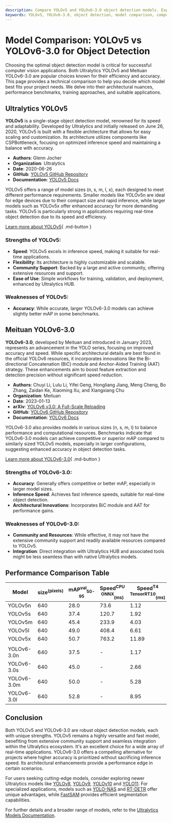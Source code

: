 ```yaml
---
description: Compare YOLOv5 and YOLOv6-3.0 object detection models. Explore their architecture, performance, and applications to choose the best fit for your needs.
keywords: YOLOv5, YOLOv6-3.0, object detection, model comparison, computer vision, Ultralytics, Meituan, YOLO series, performance benchmarks, real-time detection
---
```


# Model Comparison: YOLOv5 vs YOLOv6-3.0 for Object Detection

Choosing the optimal object detection model is critical for successful computer vision applications. Both Ultralytics YOLOv5 and Meituan YOLOv6-3.0 are popular choices known for their efficiency and accuracy. This page provides a technical comparison to help you decide which model best fits your project needs. We delve into their architectural nuances, performance benchmarks, training approaches, and suitable applications.

<script async src="https://cdn.jsdelivr.net/npm/chart.js@3.9.1/dist/chart.min.js"></script>
<script defer src="../../javascript/benchmark.js"></script>

<canvas id="modelComparisonChart" width="1024" height="400" active-models='["YOLOv5", "YOLOv6-3.0"]'></canvas>

## Ultralytics YOLOv5

**YOLOv5** is a single-stage object detection model, renowned for its speed and adaptability. Developed by Ultralytics and initially released on June 26, 2020, YOLOv5 is built with a flexible architecture that allows for easy scaling and customization. Its architecture utilizes components like CSPBottleneck, focusing on optimized inference speed and maintaining a balance with accuracy.

- **Authors**: Glenn Jocher
- **Organization**: Ultralytics
- **Date**: 2020-06-26
- **GitHub**: [YOLOv5 GitHub Repository](https://github.com/ultralytics/yolov5)
- **Documentation**: [YOLOv5 Docs](https://docs.ultralytics.com/models/yolov5/)

YOLOv5 offers a range of model sizes (n, s, m, l, x), each designed to meet different performance requirements. Smaller models like YOLOv5n are ideal for edge devices due to their compact size and rapid inference, while larger models such as YOLOv5x offer enhanced accuracy for more demanding tasks. YOLOv5 is particularly strong in applications requiring real-time object detection due to its speed and efficiency.

[Learn more about YOLOv5](https://docs.ultralytics.com/models/yolov5/){ .md-button }

### Strengths of YOLOv5:

- **Speed**: YOLOv5 excels in inference speed, making it suitable for real-time applications.
- **Flexibility**: Its architecture is highly customizable and scalable.
- **Community Support**: Backed by a large and active community, offering extensive resources and support.
- **Ease of Use**: Simple workflows for training, validation, and deployment, enhanced by Ultralytics HUB.

### Weaknesses of YOLOv5:

- **Accuracy**: While accurate, larger YOLOv6-3.0 models can achieve slightly better mAP in some benchmarks.

## Meituan YOLOv6-3.0

**YOLOv6-3.0**, developed by Meituan and introduced in January 2023, represents an advancement in the YOLO series, focusing on improved accuracy and speed. While specific architectural details are best found in the official YOLOv6 resources, it incorporates innovations like the Bi-directional Concatenation (BiC) module and Anchor-Aided Training (AAT) strategy. These enhancements aim to boost feature extraction and detection precision without significant speed reduction.

- **Authors**: Chuyi Li, Lulu Li, Yifei Geng, Hongliang Jiang, Meng Cheng, Bo Zhang, Zaidan Ke, Xiaoming Xu, and Xiangxiang Chu
- **Organization**: Meituan
- **Date**: 2023-01-13
- **arXiv**: [YOLOv6 v3.0: A Full-Scale Reloading](https://arxiv.org/abs/2301.05586)
- **GitHub**: [YOLOv6 GitHub Repository](https://github.com/meituan/YOLOv6)
- **Documentation**: [YOLOv6 Docs](https://docs.ultralytics.com/models/yolov6/)

YOLOv6-3.0 also provides models in various sizes (n, s, m, l) to balance performance and computational resources. Benchmarks indicate that YOLOv6-3.0 models can achieve competitive or superior mAP compared to similarly sized YOLOv5 models, especially in larger configurations, suggesting enhanced accuracy in object detection tasks.

[Learn more about YOLOv6-3.0](https://docs.ultralytics.com/models/yolov6/){ .md-button }

### Strengths of YOLOv6-3.0:

- **Accuracy**: Generally offers competitive or better mAP, especially in larger model sizes.
- **Inference Speed**: Achieves fast inference speeds, suitable for real-time object detection.
- **Architectural Innovations**: Incorporates BiC module and AAT for performance gains.

### Weaknesses of YOLOv6-3.0:

- **Community and Resources**: While effective, it may not have the extensive community support and readily available resources compared to YOLOv5.
- **Integration**: Direct integration with Ultralytics HUB and associated tools might be less seamless than with native Ultralytics models.

## Performance Comparison Table

| Model       | size<sup>(pixels) | mAP<sup>val</sup><sub>50-95</sub> | Speed<sup>CPU ONNX</sup><sub>(ms)</sub> | Speed<sup>T4 TensorRT10</sup><sub>(ms)</sub> | params<sup>(M)</sup> | FLOPs<sup>(B)</sup> |
| ----------- | ----------------- | --------------------------------- | --------------------------------------- | -------------------------------------------- | -------------------- | ------------------- |
| YOLOv5n     | 640               | 28.0                              | 73.6                                    | 1.12                                         | 2.6                  | 7.7                 |
| YOLOv5s     | 640               | 37.4                              | 120.7                                   | 1.92                                         | 9.1                  | 24.0                |
| YOLOv5m     | 640               | 45.4                              | 233.9                                   | 4.03                                         | 25.1                 | 64.2                |
| YOLOv5l     | 640               | 49.0                              | 408.4                                   | 6.61                                         | 53.2                 | 135.0               |
| YOLOv5x     | 640               | 50.7                              | 763.2                                   | 11.89                                        | 97.2                 | 246.4               |
|             |                   |                                   |                                         |                                              |                      |                     |
| YOLOv6-3.0n | 640               | 37.5                              | -                                       | 1.17                                         | 4.7                  | 11.4                |
| YOLOv6-3.0s | 640               | 45.0                              | -                                       | 2.66                                         | 18.5                 | 45.3                |
| YOLOv6-3.0m | 640               | 50.0                              | -                                       | 5.28                                         | 34.9                 | 85.8                |
| YOLOv6-3.0l | 640               | 52.8                              | -                                       | 8.95                                         | 59.6                 | 150.7               |

## Conclusion

Both YOLOv5 and YOLOv6-3.0 are robust object detection models, each with unique strengths. YOLOv5 remains a highly versatile and fast model, benefiting from extensive community support and seamless integration within the Ultralytics ecosystem. It's an excellent choice for a wide array of real-time applications. YOLOv6-3.0 offers a compelling alternative for projects where higher accuracy is prioritized without sacrificing inference speed. Its architectural enhancements provide a performance edge in certain scenarios.

For users seeking cutting-edge models, consider exploring newer Ultralytics models like [YOLOv8](https://docs.ultralytics.com/models/yolov8/), [YOLOv9](https://docs.ultralytics.com/models/yolov9/), [YOLOv10](https://docs.ultralytics.com/models/yolov10/) and [YOLO11](https://docs.ultralytics.com/models/yolo11/). For specialized applications, models such as [YOLO-NAS](https://docs.ultralytics.com/models/yolo-nas/) and [RT-DETR](https://docs.ultralytics.com/models/rtdetr/) offer unique advantages, while [FastSAM](https://docs.ultralytics.com/models/fast-sam/) provides efficient segmentation capabilities.

For further details and a broader range of models, refer to the [Ultralytics Models Documentation](https://docs.ultralytics.com/models/).